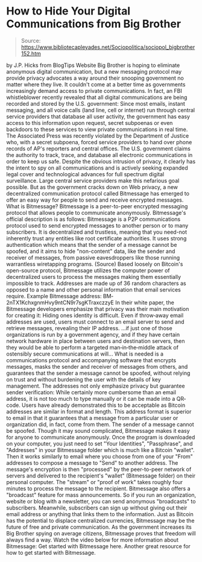 # How to Hide Your Digital Communications from Big Brother

> Source: https://www.bibliotecapleyades.net/Sociopolitica/sociopol_bigbrother152.htm

by J.P. Hicks
from
BlogTips Website
Big Brother is hoping to eliminate anonymous
digital communication, but a new messaging protocol may provide privacy
advocates a way around their snooping government no matter where they live.
It couldn't come at a better time as governments increasingly demand access
to private communications.
In fact, an FBI whistleblower
recently revealed that all digital communications are being recorded and
stored by the U.S. government:
Since most emails, instant messaging, and all voice calls (land line, cell
or internet) run through central service providers that database all user
activity, the government has easy access to this information upon request,
secret subpoenas or even
backdoors to these services to view private communications in real time.
The
Associated Press was recently violated by the Department of Justice who,
with a secret subpoena, forced service providers to hand over phone records
of AP's reporters and central offices.
The U.S. government claims the authority to track, trace, and database all
electronic communications in order to keep us safe. Despite the obvious
intrusion of privacy, it clearly has the intent to spy on all communications
and is actively seeking expanded legal cover and technological advances for
full spectrum digital surveillance.
Large central service providers make this nefarious goal possible.
But as the government cracks down on Web privacy, a new decentralized
communication protocol called Bitmessage has emerged to offer an easy way
for people to send and receive encrypted messages.
What is Bitmessage?
Bitmessage is a peer-to-peer encrypted messaging
protocol that allows people to communicate anonymously.
Bitmessage's official description is as follows:
Bitmessage is a P2P communications protocol
used to send encrypted messages to another person or to many
subscribers. It is decentralized and trustless, meaning that you
need-not inherently trust any entities like root certificate
authorities.
It uses strong authentication which means
that the sender of a message cannot be spoofed, and it aims to hide
"non-content" data, like the sender and receiver of messages, from
passive eavesdroppers like those running warrantless wiretapping
programs.
(Source)
Based loosely on
Bitcoin's open-source protocol, Bitmessage utilizes the computer power
of decentralized users to process the messages making them essentially
impossible to track. Addresses are made up of 36 random characters as
opposed to a name and other personal information that email services
require.
Example Bitmessage address: BM‐2nTX1KchxgnmHvy9ntCN9r7sgKTraxczzyE
In their
white paper, the Bitmessage developers emphasize that privacy was their
main motivation for creating it:
Hiding ones identity is difficult. Even if
throw‐away email addresses are used, users must connect to an email
server to send and retrieve messages, revealing their IP address.
...if just one of those organizations is run by a government agency, and
if they have certain network hardware in place between users and
destination servers, then they would be able to perform a targeted
man‐in‐the‐middle attack of ostensibly secure communications at will...
What is needed is a communications protocol and accompanying
software that encrypts messages, masks the sender and receiver of
messages from others, and guarantees that the sender a message
cannot be spoofed, without relying on trust and without burdening
the user with the details of key management.
The addresses not only emphasize privacy but
guarantee sender verification:
While certainly more cumbersome than an
email address, it is not too much to type manually or it can be made
into a QR‐code. Users have already demonstrated this to be
acceptable as Bitcoin addresses are similar in format and length.
This address format is superior to email
in that it guarantees that a message from a particular user or
organization did, in fact, come from them. The sender of a message
cannot be spoofed.
Though it may sound complicated, Bitmessage
makes it easy for anyone to communicate anonymously.
Once the program is downloaded on your computer,
you just need to set "Your Identities", "Passphrase", and "Addresses" in
your Bitmessage folder which is much like a Bitcoin "wallet".
Then it works similarly to email where you choose from one of your "From"
addresses to compose a message to "Send" to another address. The message's
encryption is then "processed" by the peer-to-peer network of servers and
delivered to the recipient's "wallet" (Bitmessage folder) on their personal
computer.
The "stream" or "proof of work" takes roughly
four minutes to process the message to the recipient.
Bitmessage also offers a "broadcast" feature for mass announcements.
So if you run an organization, website or blog
with a newsletter, you can send anonymous "broadcasts" to subscribers.
Meanwhile, subscribers can sign up without giving out their email address or
anything that links them to the information.
Just as
Bitcoin has the potential to displace centralized currencies, Bitmessage may be the future of free and private communication. As the
government increases its Big Brother spying on average citizens, Bitmessage
proves that freedom will always find a way.
Watch the video below for more information about Bitmessage:
Get started with Bitmessage
here.
Another great resource for how to
get started with Bitmessage.
